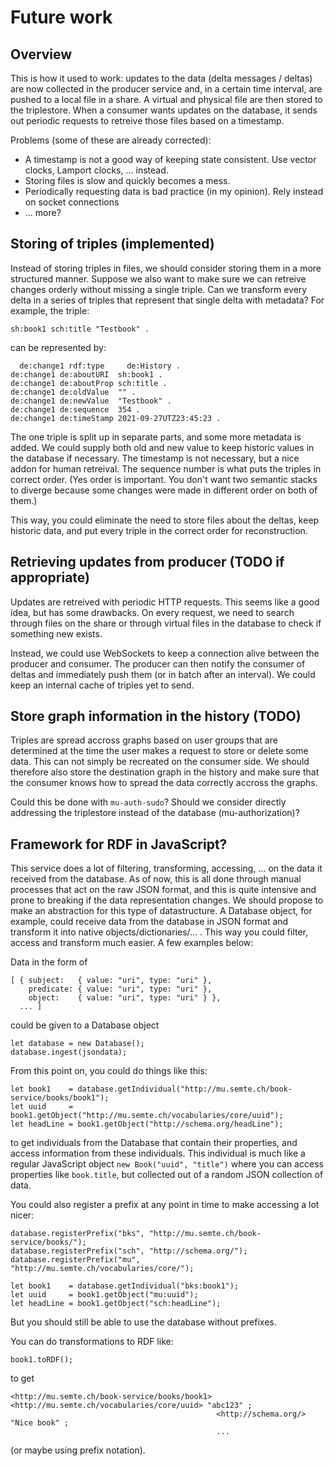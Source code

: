 # Future work

## Overview

This is how it used to work: updates to the data (delta messages / deltas) are now collected in the producer service and, in a certain time interval, are pushed to a local file in a share. A virtual and physical file are then stored to the triplestore. When a consumer wants updates on the database, it sends out periodic requests to retreive those files based on a timestamp.

Problems (some of these are already corrected):

*   A timestamp is not a good way of keeping state consistent. Use vector clocks, Lamport clocks, ... instead.
*   Storing files is slow and quickly becomes a mess.
*   Periodically requesting data is bad practice (in my opinion). Rely instead on socket connections
*   ... more?

## Storing of triples (implemented)

Instead of storing triples in files, we should consider storing them in a more structured manner. Suppose we also want to make sure we can retreive changes orderly without missing a single triple. Can we transform every delta in a series of triples that represent that single delta with metadata? For example, the triple:

    sh:book1 sch:title "Testbook" .

can be represented by:

	  de:change1 rdf:type     de:History .
    de:change1 de:aboutURI  sh:book1 .
    de:change1 de:aboutProp sch:title .
    de:change1 de:oldValue  "" .
    de:change1 de:newValue  "Testbook" .
    de:change1 de:sequence  354 .
    de:change1 de:timeStamp 2021-09-27UTZ23:45:23 .

The one triple is split up in separate parts, and some more metadata is added. We could supply both old and new value to keep historic values in the database if necessary. The timestamp is not necessary, but a nice addon for human retreival. The sequence number is what puts the triples in correct order. (Yes order is important. You don't want two semantic stacks to diverge because some changes were made in different order on both of them.)

This way, you could eliminate the need to store files about the deltas, keep historic data, and put every triple in the correct order for reconstruction.

## Retrieving updates from producer (TODO if appropriate)

Updates are retreived with periodic HTTP requests. This seems like a good idea, but has some drawbacks. On every request, we need to search through files on the share or through virtual files in the database to check if something new exists.

Instead, we could use WebSockets to keep a connection alive between the producer and consumer. The producer can then notify the consumer of deltas and immediately push them (or in batch after an interval). We could keep an internal cache of triples yet to send.

## Store graph information in the history (TODO)

Triples are spread accross graphs based on user groups that are determined at the time the user makes a request to store or delete some data. This can not simply be recreated on the consumer side. We should therefore also store the destination graph in the history and make sure that the consumer knows how to spread the data correctly accross the graphs.

Could this be done with `mu-auth-sudo`? Should we consider directly addressing the triplestore instead of the database (mu-authorization)?

## Framework for RDF in JavaScript?

This service does a lot of filtering, transforming, accessing, ... on the data it received from the database. As of now, this is all done through manual processes that act on the raw JSON format, and this is quite intensive and prone to breaking if the data representation changes. We should propose to make an abstraction for this type of datastructure. A Database object, for example, could receive data from the database in JSON format and transform it into native objects/dictionaries/... . This way you could filter, access and transform much easier. A few examples below:

Data in the form of 

  ```
  [ { subject:   { value: "uri", type: "uri" },
      predicate: { value: "uri", type: "uri" },
      object:    { value: "uri", type: "uri" } },
    ... ]
  ```

could be given to a Database object

  ```
  let database = new Database();
  database.ingest(jsondata);
  ```

From this point on, you could do things like this:

  ```
  let book1    = database.getIndividual("http://mu.semte.ch/book-service/books/book1");
  let uuid     = book1.getObject("http://mu.semte.ch/vocabularies/core/uuid");
  let headLine = book1.getObject("http://schema.org/headLine");
  ```

to get individuals from the Database that contain their properties, and access information from these individuals. This individual is much like a regular JavaScript object `new Book("uuid", "title")` where you can access properties like `book.title`, but collected out of a random JSON collection of data.

You could also register a prefix at any point in time to make accessing a lot nicer:

  ```
  database.registerPrefix("bks", "http://mu.semte.ch/book-service/books/");
  database.registerPrefix("sch", "http://schema.org/");
  database.registerPrefix("mu",  "http://mu.semte.ch/vocabularies/core/");

  let book1    = database.getIndividual("bks:book1");
  let uuid     = book1.getObject("mu:uuid");
  let headLine = book1.getObject("sch:headLine");
  ```

But you should still be able to use the database without prefixes. 

You can do transformations to RDF like:

  ```
  book1.toRDF();
  ```

to get

  ```
  <http://mu.semte.ch/book-service/books/book1> <http://mu.semte.ch/vocabularies/core/uuid> "abc123" ;
                                                <http://schema.org/>                        "Nice book" ;
                                                ...
  ```

(or maybe using prefix notation).

